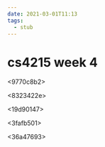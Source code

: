 ```yaml
---
date: 2021-03-01T11:13
tags: 
  - stub
---
```


# cs4215 week  4

<9770c8b2>

<fa5abdbd>

<8323422e>

<f2c3a258>

<19d90147>

<3fafb501>

<c84b5a3a>

<36a47693>
